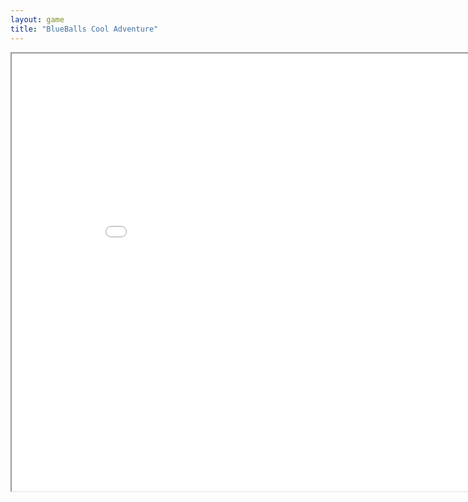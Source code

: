 ```yaml
---
layout: game
title: "BlueBalls Cool Adventure"
---
```

<iframe src="src/" width="900" height="700" allowfullscreen>
 
